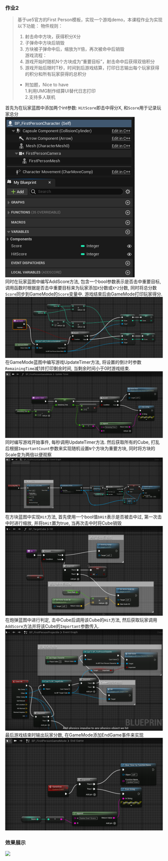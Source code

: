 ### 作业2
> 基于ue5官方的First Person模板，实现一个游戏demo，本课程作业为实现以下功能：
> 物件规则：
> 1. 射击命中方块，获得积分X分
> 2. 子弹命中方块后销毁
> 3. 方块被子弹命中后，缩放为Y倍，再次被命中后销毁  
> 游戏流程：
> 1. 游戏开始时随机N个方块成为“重要目标”，射击命中后获得双倍积分
> 2. 游戏开始后限时T秒，时间到后游戏结算，打印日志输出每个玩家获得的积分和所有玩家获得的总积分
> 
> * 附加题，Nice to have  
> 1.利用UMG制作结算UI替代日志打印  
> 2.支持多人联机

首先为在玩家蓝图中添加两个int参数: `HitScore`即击中得分X, 和`Score`用于记录玩家总分  
![](img/1.jpg)  
同时在玩家蓝图中编写AddScore方法, 包含一个bool参数表示是否击中重要目标, 调用函数时根据是否击中重要目标来为玩家添加`X`分数或`X*2`分数, 同时将总分数`Score`同步到GameMode的`Score`变量中. 游戏结束后由GameMode打印玩家得分.  
![](img/AddScore.jpg)  
在GameMode蓝图中编写游戏UpdateTimer方法, 将设置的倒计时参数`RemainingTime`减1并打印剩余时间, 当剩余时间小于0时游戏结束.  
![](img/UpdateTimer.jpg)
同时编写游戏开始事件, 每秒调用UpdateTimer方法. 然后获取所有的Cube, 打乱后根据`ImportantCount`参数来实现随机设置`N`个方块为重要方块, 同时将方块的Scale变为两倍以便观察  
![](img/BeginPlay.jpg)  
在方块蓝图中实现`Hit`方法, 首先使用一个bool值`bHit`表示是否被击中过, 第一次击中时进行缩放, 并将`bHit`置为true, 当再次击中时将Cube销毁  
![](img/CubeHit.jpg)  
在炮弹蓝图中进行判定, 击中Cube后调用该Cube的`Hit`方法, 然后获取玩家调用`AddScore`方法并将该Cube的`Important`参数传入.  
![](img/Projectile.jpg)  
最后游戏结束时输出玩家分数, 在GameMode添加EndGame事件来实现  
![](img/EndGame.jpg)  

### 效果展示
![](img/Video.gif)  